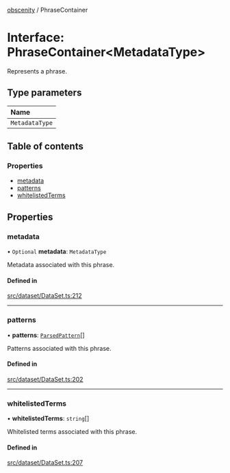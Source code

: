 [obscenity](../README.md) / PhraseContainer

# Interface: PhraseContainer<MetadataType\>

Represents a phrase.

## Type parameters

| Name |
| :------ |
| `MetadataType` |

## Table of contents

### Properties

- [metadata](PhraseContainer.md#metadata)
- [patterns](PhraseContainer.md#patterns)
- [whitelistedTerms](PhraseContainer.md#whitelistedterms)

## Properties

### metadata

• `Optional` **metadata**: `MetadataType`

Metadata associated with this phrase.

#### Defined in

[src/dataset/DataSet.ts:212](https://github.com/jo3-l/obscenity/blob/3d763ca/src/dataset/DataSet.ts#L212)

___

### patterns

• **patterns**: [`ParsedPattern`](ParsedPattern.md)[]

Patterns associated with this phrase.

#### Defined in

[src/dataset/DataSet.ts:202](https://github.com/jo3-l/obscenity/blob/3d763ca/src/dataset/DataSet.ts#L202)

___

### whitelistedTerms

• **whitelistedTerms**: `string`[]

Whitelisted terms associated with this phrase.

#### Defined in

[src/dataset/DataSet.ts:207](https://github.com/jo3-l/obscenity/blob/3d763ca/src/dataset/DataSet.ts#L207)
